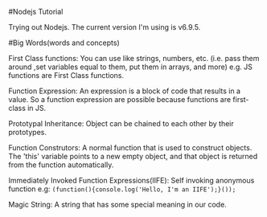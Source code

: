 #Nodejs Tutorial

Trying out Nodejs. The current version I'm using is v6.9.5.

#Big Words(words and concepts)

First Class functions: You can use like strings, numbers, etc. (i.e. pass them around
,set variables equal to them, put them in arrays, and more)
e.g. JS functions are First Class functions.

Function Expression: An expression is a block of code that results in a value. So a function
expression are possible because functions are first-class in JS.

Prototypal Inheritance: Object can be chained to each other by their prototypes.

Function Construtors: A normal function that is used to construct objects. The 'this' 
variable points to a new empty object, and that object is returned from the 
function automatically.

Immediately Invoked Function Expressions(IIFE): Self invoking anonymous function e.g:
````(function(){console.log('Hello, I'm an IIFE');}());````

Magic String: A string that has some special meaning in our code.